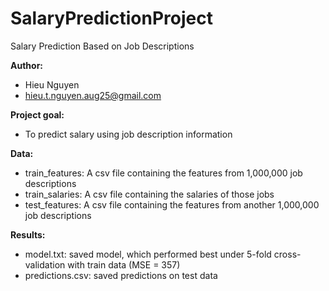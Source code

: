 # SalaryPredictionProject
Salary Prediction Based on Job Descriptions

**Author:**
- Hieu Nguyen
- hieu.t.nguyen.aug25@gmail.com

**Project goal:** 
- To predict salary using job description information

**Data:**
- train_features: A csv file containing the features from 1,000,000 job descriptions
- train_salaries: A csv file containing the salaries of those jobs
- test_features: A csv file containing the features from another 1,000,000 job descriptions

**Results:**
- model.txt: saved model, which performed best under 5-fold cross-validation with train data (MSE = 357)
- predictions.csv: saved predictions on test data
